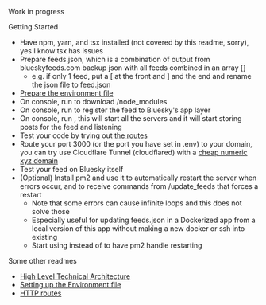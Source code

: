 Work in progress

Getting Started
- Have npm, yarn, and tsx installed (not covered by this readme, sorry), yes I know tsx has issues
- Prepare feeds.json, which is a combination of output from blueskyfeeds.com backup json with all feeds combined in an array []
  - e.g. if only 1 feed, put a [ at the front and ] and the end and rename the json file to feed.json
- [Prepare the environment file](docs/env.md)
- On console, run <yarn install> to download /node_modules
- On console, run <yarn register> to register the feed to Bluesky's app layer
- On console, run <yarn dev>, this will start all the servers and it will start storing posts for the feed and listening
- Test your code by trying out [the routes](docs/http.md)
- Route your port 3000 (or the port you have set in .env) to your domain, you can try use Cloudflare Tunnel (cloudflared) with a [cheap numeric xyz domain](https://www.reddit.com/r/homelab/comments/vtqg9m/psa_any_xyz_domain_of_the_format_69_digitsxyz_is/)
- Test your feed on Bluesky itself
- (Optional) Install pm2 and use it to automatically restart the server when errors occur, and to receive commands from /update_feeds that forces a restart
  - Note that some errors can cause infinite loops and this does not solve those
  - Especially useful for updating feeds.json in a Dockerized app from a local version of this app without making a new docker or ssh into existing
  - Start using <pm2 start ecosystem.config.cjs> instead of <yarn dev> to have pm2 handle restarting


Some other readmes
- [High Level Technical Architecture](docs/architecture.md)
- [Setting up the Environment file](docs/env.md)
- [HTTP routes](docs/http.md)